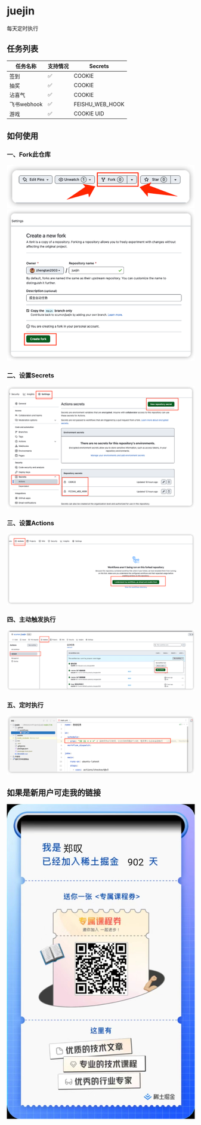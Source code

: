 # juejin
每天定时执行

## 任务列表
| 任务名称      | 支持情况 | Secrets         |
|-----------|------|-----------------|
| 签到        | ✅    | COOKIE          |
| 抽奖        | ✅    | COOKIE          |
| 沾喜气       | ✅    | COOKIE          |
| 飞书webhook | ✅    | FEISHU_WEB_HOOK |
| 游戏        | ✅    | COOKIE  UID     |

## 如何使用
### 一、Fork此仓库
![img.png](assets/img.png)
![img_2.png](assets/img_2.png)
### 二、设置Secrets
![img_1.png](assets/img_1.png)
### 三、设置Actions
![img_3.png](assets/img_3.png)
### 四、主动触发执行
![img.png](assets/img_4.png)
### 五、定时执行
![img.png](assets/img_5.png)

## 如果是新用户可走我的链接
![7441667978683_.pic.jpg](assets/7441667978683_.pic.jpg)

